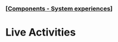 ### [[Components - System experiences](./translated-human-interface-guidelines-markdown/components/system-experiences.md)]  
  
# **Live Activities**  

